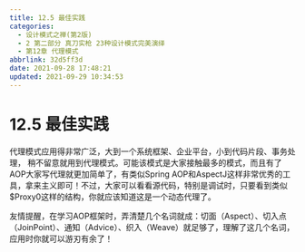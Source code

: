 ```yaml
---
title: 12.5 最佳实践
categories: 
  - 设计模式之禅(第2版)
  - 2 第二部分 真刀实枪 23种设计模式完美演绎
  - 第12章 代理模式
abbrlink: 32d5ff3d
date: 2021-09-28 17:48:21
updated: 2021-09-29 10:34:53
---
```

# 12.5 最佳实践
代理模式应用得非常广泛，大到一个系统框架、企业平台，小到代码片段、事务处理， 稍不留意就用到代理模式。可能该模式是大家接触最多的模式，而且有了AOP大家写代理就更加简单了，有类似Spring AOP和AspectJ这样非常优秀的工具，拿来主义即可！不过，大家可以看看源代码，特别是调试时，只要看到类似$Proxy0这样的结构，你就应该知道这是一个动态代理了。

友情提醒，在学习AOP框架时，弄清楚几个名词就成：切面（Aspect）、切入点 （JoinPoint）、通知（Advice）、织入（Weave）就足够了，理解了这几个名词，应用时你就可以游刃有余了！
